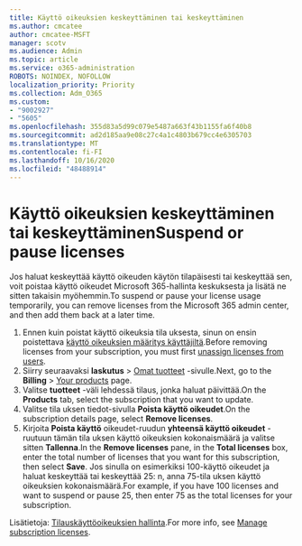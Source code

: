 ```yaml
---
title: Käyttö oikeuksien keskeyttäminen tai keskeyttäminen
ms.author: cmcatee
author: cmcatee-MSFT
manager: scotv
ms.audience: Admin
ms.topic: article
ms.service: o365-administration
ROBOTS: NOINDEX, NOFOLLOW
localization_priority: Priority
ms.collection: Adm_O365
ms.custom:
- "9002927"
- "5605"
ms.openlocfilehash: 355d83a5d99c079e5487a663f43b1155fa6f40b8
ms.sourcegitcommit: ad2d185aa9e08c27c4a1c4803b679cc4e6305703
ms.translationtype: MT
ms.contentlocale: fi-FI
ms.lasthandoff: 10/16/2020
ms.locfileid: "48488914"
---
```

# <a name="suspend-or-pause-licenses"></a><span data-ttu-id="0e600-102">Käyttö oikeuksien keskeyttäminen tai keskeyttäminen</span><span class="sxs-lookup"><span data-stu-id="0e600-102">Suspend or pause licenses</span></span>

<span data-ttu-id="0e600-103">Jos haluat keskeyttää käyttö oikeuden käytön tilapäisesti tai keskeyttää sen, voit poistaa käyttö oikeudet Microsoft 365-hallinta keskuksesta ja lisätä ne sitten takaisin myöhemmin.</span><span class="sxs-lookup"><span data-stu-id="0e600-103">To suspend or pause your license usage temporarily, you can remove licenses from the Microsoft 365 admin center, and then add them back at a later time.</span></span>

1. <span data-ttu-id="0e600-104">Ennen kuin poistat käyttö oikeuksia tila uksesta, sinun on ensin poistettava [käyttö oikeuksien määritys käyttäjiltä](https://docs.microsoft.com/microsoft-365/admin/manage/remove-licenses-from-users).</span><span class="sxs-lookup"><span data-stu-id="0e600-104">Before removing licenses from your subscription, you must first [unassign licenses from users](https://docs.microsoft.com/microsoft-365/admin/manage/remove-licenses-from-users).</span></span>
2. <span data-ttu-id="0e600-105">Siirry seuraavaksi **laskutus**  >  [Omat tuotteet](https://go.microsoft.com/fwlink/p/?linkid=842054) -sivulle.</span><span class="sxs-lookup"><span data-stu-id="0e600-105">Next, go to the **Billing** > [Your products](https://go.microsoft.com/fwlink/p/?linkid=842054) page.</span></span>
3. <span data-ttu-id="0e600-106">Valitse **tuotteet** -väli lehdessä tilaus, jonka haluat päivittää.</span><span class="sxs-lookup"><span data-stu-id="0e600-106">On the **Products** tab, select the subscription that you want to update.</span></span>
4. <span data-ttu-id="0e600-107">Valitse tila uksen tiedot-sivulla **Poista käyttö oikeudet**.</span><span class="sxs-lookup"><span data-stu-id="0e600-107">On the subscription details page, select **Remove licenses**.</span></span>
5. <span data-ttu-id="0e600-108">Kirjoita **Poista käyttö** oikeudet-ruudun **yhteensä käyttö oikeudet** -ruutuun tämän tila uksen käyttö oikeuksien kokonaismäärä ja valitse sitten **Tallenna**.</span><span class="sxs-lookup"><span data-stu-id="0e600-108">In the **Remove licenses** pane, in the **Total licenses** box, enter the total number of licenses that you want for this subscription, then select **Save**.</span></span> <span data-ttu-id="0e600-109">Jos sinulla on esimerkiksi 100-käyttö oikeudet ja haluat keskeyttää tai keskeyttää 25: n, anna 75-tila uksen käyttö oikeuksien kokonaismäärä.</span><span class="sxs-lookup"><span data-stu-id="0e600-109">For example, if you have 100 licenses and want to suspend or pause 25, then enter 75 as the total licenses for your subscription.</span></span>

<span data-ttu-id="0e600-110">Lisätietoja: [Tilauskäyttöoikeuksien hallinta](https://docs.microsoft.com/microsoft-365/commerce/licenses/buy-licenses).</span><span class="sxs-lookup"><span data-stu-id="0e600-110">For more info, see [Manage subscription licenses](https://docs.microsoft.com/microsoft-365/commerce/licenses/buy-licenses).</span></span>